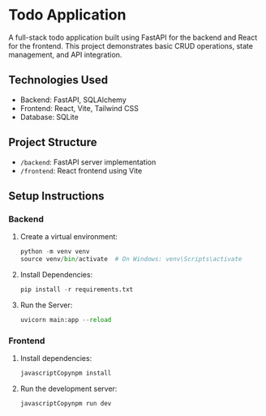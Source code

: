 # Todo Application

A full-stack todo application built using FastAPI for the backend and React for the frontend. This project demonstrates basic CRUD operations, state management, and API integration.

## Technologies Used
- Backend: FastAPI, SQLAlchemy
- Frontend: React, Vite, Tailwind CSS
- Database: SQLite

## Project Structure
- `/backend`: FastAPI server implementation
- `/frontend`: React frontend using Vite
  
## Setup Instructions

### Backend
1. Create a virtual environment:
   ```python
   python -m venv venv
   source venv/bin/activate  # On Windows: venv\Scripts\activate 

2. Install Dependencies: 
    ```python
    pip install -r requirements.txt 

3. Run the Server: 
    ```python
    uvicorn main:app --reload
### Frontend 
1. Install dependencies:
    ```javascript 
    javascriptCopynpm install

2. Run the development server: 
    ```javascript
    javascriptCopynpm run dev



